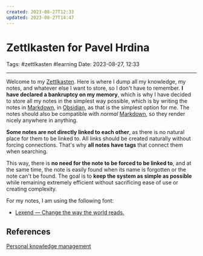 ```yaml
---
created: 2023-08-27T12:33
updated: 2023-08-27T14:47
---
```

# Zettlkasten for Pavel Hrdina

Tags: #zettlkasten #learning 
Date: 2023-08-27, 12:33

---

Welcome to my [Zettlkasten](Zettlkasten.md). Here is where I dump all my knowledge, my notes, and whatever else I want to store, so I don't have to remember. **I have declared a bankruptcy on my memory**, which is why I have decided to store all my notes in the simplest way possible, which is by writing the notes in [Markdown](Markdown), in [Obsidian](Obsidian), as that is the simplest option for me. The notes should also be compatible with _normal_ [Markdown](Markdown), so they render nicely anywhere in anything.   

**Some notes are not directly linked to each other**, as there is no natural place for them to be linked to. All links should be created naturally without forcing connections. That's why **all notes have tags** that connect them when searching. 

This way, there is **no need for the note to be forced to be linked to**, and at the same time, the note is easily found when its name is forgotten or the note can't be found. The goal is to **keep the system as simple as possible** while remaining extremely efficient without sacrificing ease of use or creating complexity. 

For my notes, I am using the following font:

- [Lexend — Change the way the world reads.](https://www.lexend.com/)

## References

[Personal knowledge management](./SLIP-BOX/Personal%20knowledge%20management.md)

